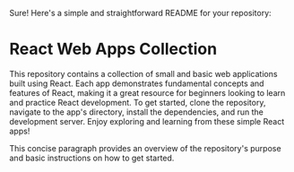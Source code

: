 Sure! Here's a simple and straightforward README for your repository:

# React Web Apps Collection

This repository contains a collection of small and basic web applications built using React. Each app demonstrates fundamental concepts and features of React, making it a great resource for beginners looking to learn and practice React development. To get started, clone the repository, navigate to the app's directory, install the dependencies, and run the development server. Enjoy exploring and learning from these simple React apps!

This concise paragraph provides an overview of the repository's purpose and basic instructions on how to get started.
